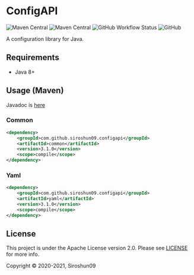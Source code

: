 # ConfigAPI

![Maven Central](https://img.shields.io/maven-central/v/com.github.siroshun09.configapi/configapi)
![Maven Central](https://img.shields.io/nexus/s/com.github.siroshun09.configapi/configapi?label=snapshot&server=https%3A%2F%2Foss.sonatype.org)
![GitHub Workflow Status](https://img.shields.io/github/workflow/status/Siroshun09/ConfigAPI/Java%20CI)
![GitHub](https://img.shields.io/github/license/Siroshun09/ConfigAPI)

A configuration library for Java.

## Requirements

- Java 8+

## Usage (Maven)

Javadoc is [here](https://siroshun09.github.io/ConfigAPI/)

### Common

```xml
<dependency>
    <groupId>com.github.siroshun09.configapi</groupId>
    <artifactId>common</artifactId>
    <version>3.1.0</version>
    <scope>compile</scope>
</dependency>
```

### Yaml

```xml
<dependency>
    <groupId>com.github.siroshun09.configapi</groupId>
    <artifactId>yaml</artifactId>
    <version>3.1.0</version>
    <scope>compile</scope>
</dependency>
```

## License

This project is under the Apache License version 2.0. Please see [LICENSE](LICENSE) for more info.

Copyright © 2020-2021, Siroshun09